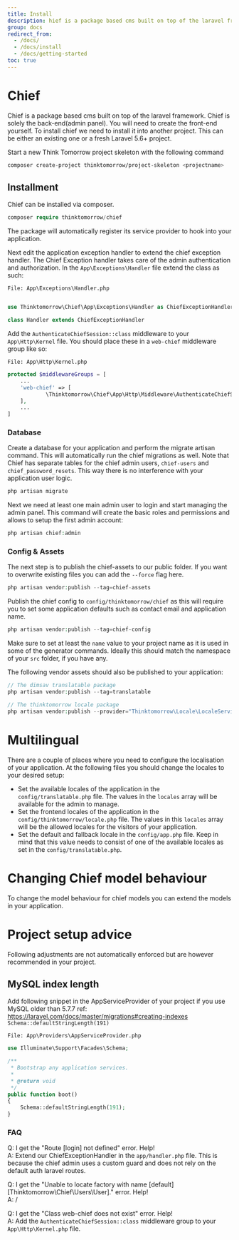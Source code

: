 ```yaml
---
title: Install
description: hief is a package based cms built on top of the laravel framework.
group: docs
redirect_from:
  - /docs/
  - /docs/install
  - /docs/getting-started
toc: true
---
```

# Chief

Chief is a package based cms built on top of the laravel framework.
Chief is solely the back-end(admin panel). You will need to create the front-end yourself.
To install chief we need to install it into another project.
This can be either an existing one or a fresh Laravel 5.6+ project.

Start a new Think Tomorrow project skeleton with the following command
```bash
composer create-project thinktomorrow/project-skeleton <projectname>
```

## Installment

Chief can be installed via composer.
```php
composer require thinktomorrow/chief
```
The package will automatically register its service provider to hook into your application.

Next edit the application exception handler to extend the chief exception handler.
The Chief Exception handler takes care of the admin authentication and authorization.
In the `App\Exceptions\Handler` file extend the class as such:


```File: App\Exceptions\Handler.php```
```php

use Thinktomorrow\Chief\App\Exceptions\Handler as ChiefExceptionHandler;

class Handler extends ChiefExceptionHandler
```

Add the `AuthenticateChiefSession::class` middleware to your `App\Http\Kernel` file. 
You should place these in a `web-chief` middleware group like so:

```File: App\Http\Kernel.php```
```php
protected $middlewareGroups = [
    ...
    'web-chief' => [
            \Thinktomorrow\Chief\App\Http\Middleware\AuthenticateChiefSession::class,
    ],
    ...
]
```

### Database

Create a database for your application and perform the migrate artisan command. This will automatically run the chief migrations as well.
Note that Chief has separate tables for the chief admin users, `chief-users` and `chief_password_resets`. This way there
is no interference with your application user logic.

```php
php artisan migrate
```

Next we need at least one main admin user to login and start managing the admin panel.
This command will create the basic roles and permissions and allows to setup the first admin account:

```php
php artisan chief:admin
```

### Config & Assets

The next step is to publish the chief-assets to our public folder.
If you want to overwrite existing files you can add the `--force` flag here.

```php
php artisan vendor:publish --tag=chief-assets
```

Publish the chief config to `config/thinktomorrow/chief` as this will require you to set some application defaults such as
contact email and application name.
```php
php artisan vendor:publish --tag=chief-config
```
Make sure to set at least the `name` value to your project name as it is used in some of the generator commands. Ideally this should match
the namespace of your `src` folder, if you have any.

The following vendor assets should also be published to your application:
```php
// The dimsav translatable package
php artisan vendor:publish --tag=translatable

// The thinktomorrow locale package
php artisan vendor:publish --provider="Thinktomorrow\Locale\LocaleServiceProvider"
```

# Multilingual

There are a couple of places where you need to configure the localisation of your application.
At the following files you should change the locales to your desired setup:

- Set the available locales of the application in the `config/translatable.php` file. The values in the `locales` array will be available for the admin to manage.
- Set the frontend locales of the application in the `config/thinktomorrow/locale.php` file. The values in this `locales` array will be the allowed locales for the visitors of your application.
- Set the default and fallback locale in the `config/app.php` file. Keep in mind that this value needs to consist of one of the available locales as set in the `config/translatable.php`.

# Changing Chief model behaviour

To change the model behaviour for chief models you can extend the models in your application.

# Project setup advice
Following adjustments are not automatically enforced but are however recommended in your project.

## MySQL index length
Add following snippet in the AppServiceProvider of your project if you use MySQL older than 5.7.7
ref: https://laravel.com/docs/master/migrations#creating-indexes
`Schema::defaultStringLength(191)`

```File: App\Providers\AppServiceProvider.php```
```php
use Illuminate\Support\Facades\Schema;

/**
 * Bootstrap any application services.
 *
 * @return void
 */
public function boot()
{
    Schema::defaultStringLength(191);
}
```

### FAQ

Q: I get the "Route [login] not defined" error. Help!  
A: Extend our ChiefExceptionHandler in the `app/handler.php` file. This is because the chief admin uses a custom guard and does not rely on the default auth laravel routes.

Q: I get the "Unable to locate factory with name [default] [Thinktomorrow\Chief\Users\User]." error. Help!  
A: /

Q: I get the "Class web-chief does not exist" error. Help!  
A: Add the `AuthenticateChiefSession::class` middleware group to your `App\Http\Kernel.php` file.

